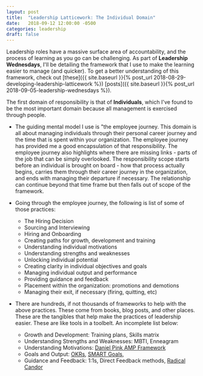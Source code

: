 ```yaml
---
layout: post
title:  "Leadership Latticework: The Individual Domain"
date:   2018-09-12 12:00:00 -0500
categories: leadership
draft: false
---
```


Leadership roles have a massive surface area of accountability, and the process of learning as you go can be challenging. As part of **Leadership Wednesdays**, I'll be detailing the framework that I use to make the learning easier to manage (and quicker). To get a better understanding of this framework, check out [these]({{ site.baseurl }}{% post_url 2018-08-29-developing-leadership-latticework %}) [posts]({{ site.baseurl }}{% post_url 2018-09-05-leadership-wednesdays %}).

The first domain of responsibility is that of **Individuals**, which I've found to be the most important domain because all management is exercised through people.

* The guiding mental model I use is "the employee journey. This domain is all about managing individuals through their personal career journey and the time that is spent within your organization. The employee journey has provided me a good encapsulation of that responsibility. The employee journey also highlights where there are missing links - parts of the job that can be simply overlooked.  The responsibility scope starts before an individual is brought on board - how that process actually begins, carries them through their career journey in the organization, and ends with managing their departure if necessary. The relationship can continue beyond that time frame but then falls out of scope of the framework. 

* Going through the employee journey, the following is list of some of those practices:

	* The Hiring Decision
	* Sourcing and Interviewing
	* Hiring and Onboarding
	* Creating paths for growth, development and training
	* Understanding individual motivations
	* Understanding strengths and weaknesses
	* Unlocking individual potential
	* Creating clarity in individual objectives and goals
	* Managing individual output and performance
	* Providing guidance and feedback
	* Placement within the organization: promotions and demotions
	* Managing their exit, if necessary (firing, quitting, etc)

* There are hundreds, if not thousands of frameworks to help with the above practices. These come from books, blog posts, and other places. These are the tangibles that help make the practices of leadership easier. These are like tools in a toolbelt. An incomplete list below:

	* Growth and Development: Training plans, Skills matrix
	* Understanding Strengths and Weaknesses: MBTI, Enneagram
	* Understanding Motivations: [Daniel Pink AMP Framework](https://www.theotherperspective.com/daniel-pink-autonomy-mastery-purpose/)
	* Goals and Output: [OKRs](https://rework.withgoogle.com/guides/set-goals-with-okrs/steps/introduction/), [SMART Goals](https://en.wikipedia.org/wiki/SMART_criteria), 
	* Guidance and Feedback: 1:1s, Direct Feedback methods, [Radical Candor](https://www.radicalcandor.com/)
